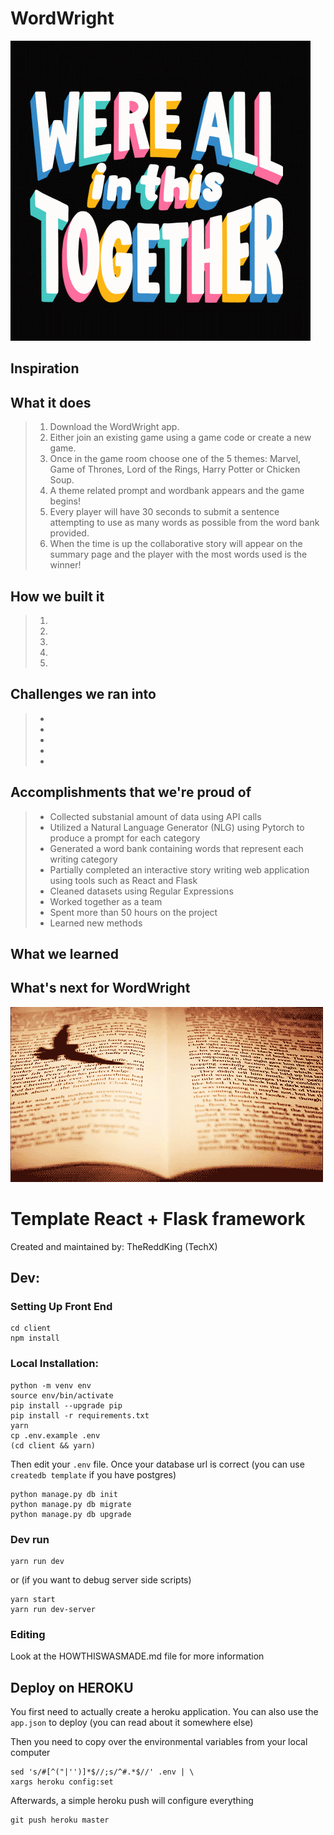# WordWright
![words](pictures/together.gif)

## Inspiration
 

## What it does
>   1. Download the WordWright app.
>   2. Either join an existing game using a game code or create a new game.
>   3. Once in the game room choose one of the 5 themes: Marvel, Game of Thrones, Lord of the Rings, Harry Potter or Chicken Soup.
>   4. A theme related prompt and wordbank appears and the game begins!
>   5. Every player will have 30 seconds to submit a sentence attempting to use as many words as possible from the word bank provided.
>   6. When the time is up the collaborative story will appear on the summary page and the player with the most words used is the winner!

## How we built it
>   1.
>   2.
>   3.
>   4.
>   5.

## Challenges we ran into
>   * 
>   *
>   *
>   *
>   *

## Accomplishments that we're proud of
>   * Collected substanial amount of data using API calls
>   * Utilized a Natural Language Generator (NLG) using Pytorch to produce a prompt for each category
>   * Generated a word bank containing words that represent each writing category 
>   * Partially completed an interactive story writing web application using tools such as React and Flask
>   * Cleaned datasets using Regular Expressions
>   * Worked together as a team 
>   * Spent more than 50 hours on the project
>   * Learned new methods


## What we learned
> 

## What's next for WordWright
>

![words2](pictures/read&write.gif)

# Template React + Flask framework

Created and maintained by: TheReddKing (TechX)

## Dev:

### Setting Up Front End

    cd client
    npm install
    


### Local Installation:

    python -m venv env
    source env/bin/activate
    pip install --upgrade pip
    pip install -r requirements.txt
    yarn
    cp .env.example .env
    (cd client && yarn)

Then edit your `.env` file. Once your database url is correct (you can use `createdb template` if you have postgres)

    python manage.py db init
    python manage.py db migrate
    python manage.py db upgrade

### Dev run

    yarn run dev
    
or (if you want to debug server side scripts)

    yarn start
    yarn run dev-server


### Editing

Look at the HOWTHISWASMADE.md file for more information

## Deploy on HEROKU

You first need to actually create a heroku application. You can also use the `app.json` to deploy (you can read about it somewhere else)

Then you need to copy over the environmental variables from your local computer

    sed 's/#[^("|'')]*$//;s/^#.*$//' .env | \
    xargs heroku config:set

Afterwards, a simple heroku push will configure everything

    git push heroku master
